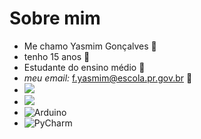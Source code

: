 # Sobre mim 
- Me chamo Yasmim Gonçalves :crocodile:	
- tenho 15 anos :turtle:
- Estudante do ensino médio :t-rex:
- *meu email:* f.yasmim@escola.pr.gov.br :lizard:
- ![](https://img.shields.io/badge/Scratch-4D97FF?style=for-the-badge&logo=Scratch&logoColor=white)
- ![](https://img.shields.io/badge/JavaScript-323330?style=for-the-badge&logo=javascript&logoColor=F7DF1E)
- ![Arduino](https://img.shields.io/badge/-Arduino-00979D?style=for-the-badge&logo=Arduino&logoColor=white)
- ![PyCharm](https://img.shields.io/badge/pycharm-143?style=for-the-badge&logo=pycharm&logoColor=black&color=black&labelColor=green)
